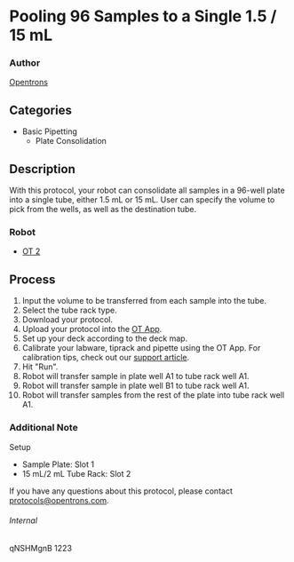 # Pooling 96 Samples to a Single 1.5 / 15 mL

### Author
[Opentrons](http://www.opentrons.com/)

## Categories
* Basic Pipetting
    * Plate Consolidation

## Description
With this protocol, your robot can consolidate all samples in a 96-well plate into a single tube, either 1.5 mL or 15 mL. User can specify the volume to pick from the wells, as well as the destination tube.

### Robot
* [OT 2](https://opentrons.com/ot-2)

## Process
1. Input the volume to be transferred from each sample into the tube.
2. Select the tube rack type.
1. Download your protocol.
2. Upload your protocol into the [OT App](https://opentrons.com/ot-app).
3. Set up your deck according to the deck map.
4. Calibrate your labware, tiprack and pipette using the OT App. For calibration tips, check out our [support article](https://support.opentrons.com/ot-2/getting-started-software-setup/deck-calibration).
5. Hit "Run".
6. Robot will transfer sample in plate well A1 to tube rack well A1.
7. Robot will transfer sample in plate well B1 to tube rack well A1.
8. Robot will transfer samples from the rest of the plate into tube rack well A1.

### Additional Note
Setup
* Sample Plate: Slot 1
* 15 mL/2 mL Tube Rack: Slot 2

If you have any questions about this protocol, please contact protocols@opentrons.com.

###### Internal
qNSHMgnB
1223
